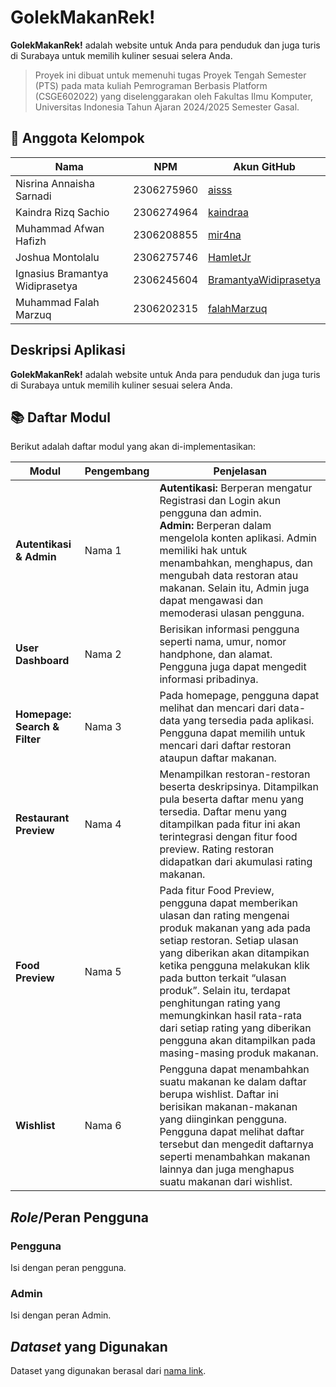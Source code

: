 <!-- Kalau ada yang mau ditambah/diedit boleh yaa, misal mau tambah emoji, bikin bagus tampilannya, dll. -->
# <!-- emote apa yang bagus ya --> GolekMakanRek!
**GolekMakanRek!** adalah website untuk Anda para penduduk dan juga turis di Surabaya untuk memilih kuliner sesuai selera Anda.
> Proyek ini dibuat untuk memenuhi tugas Proyek Tengah Semester (PTS) pada mata kuliah Pemrograman Berbasis Platform (CSGE602022) yang diselenggarakan oleh Fakultas Ilmu Komputer, Universitas Indonesia Tahun Ajaran 2024/2025 Semester Gasal.

## 👥 Anggota Kelompok
| Nama | NPM | Akun GitHub | 
| -- | -- | -- |
| Nisrina Annaisha Sarnadi | 2306275960 | [aisss](https://github.com/nsrnannaisha) |
| Kaindra Rizq Sachio | 2306274964 | [kaindraa](https://github.com/kaindraa) |
| Muhammad Afwan Hafizh | 2306208855 | [mir4na](https://github.com/mir4na) |
| Joshua Montolalu | 2306275746 | [HamletJr](https://github.com/HamletJr) |
| Ignasius Bramantya Widiprasetya | 2306245604 | [BramantyaWidiprasetya ](https://github.com/BramantyaWidiprasetya) |
| Muhammad Falah Marzuq | 2306202315 | [falahMarzuq](https://github.com/falahMarzuq)

## Deskripsi Aplikasi
**GolekMakanRek!** adalah website untuk Anda para penduduk dan juga turis di Surabaya untuk memilih kuliner sesuai selera Anda.

## 📚 Daftar Modul
Berikut adalah daftar modul yang akan di-implementasikan:
 
| Modul | Pengembang | Penjelasan |
| -- | -- | -- |
| **Autentikasi & Admin** | Nama 1 | **Autentikasi:** Berperan mengatur Registrasi dan Login akun pengguna dan admin. <br> **Admin:** Berperan dalam mengelola konten aplikasi. Admin memiliki hak untuk menambahkan, menghapus, dan mengubah data restoran atau makanan. Selain itu, Admin juga dapat mengawasi dan memoderasi ulasan pengguna. |
| **User Dashboard** | Nama 2 | Berisikan informasi pengguna seperti nama, umur, nomor handphone, dan alamat. Pengguna juga dapat mengedit informasi pribadinya. |
| **Homepage: Search & Filter** | Nama 3 | Pada homepage, pengguna dapat melihat dan mencari dari data-data yang tersedia pada aplikasi. Pengguna dapat memilih untuk mencari dari daftar restoran ataupun daftar makanan. | 
| **Restaurant Preview** | Nama 4 | Menampilkan restoran-restoran beserta deskripsinya. Ditampilkan pula beserta daftar menu yang tersedia. Daftar menu yang ditampilkan pada fitur ini akan terintegrasi dengan fitur food preview. Rating restoran didapatkan dari akumulasi rating makanan. |
| **Food Preview** | Nama 5 | Pada fitur Food Preview, pengguna dapat memberikan ulasan dan rating mengenai produk makanan yang ada pada setiap restoran. Setiap ulasan yang diberikan akan ditampikan ketika pengguna melakukan klik pada button terkait “ulasan produk”. Selain itu, terdapat penghitungan rating yang memungkinkan hasil rata-rata dari setiap rating yang diberikan pengguna akan ditampilkan pada masing-masing produk makanan. |
| **Wishlist** | Nama 6 | Pengguna dapat menambahkan suatu makanan ke dalam daftar berupa wishlist. Daftar ini berisikan makanan-makanan yang diinginkan pengguna. Pengguna dapat melihat daftar tersebut dan mengedit daftarnya seperti menambahkan makanan lainnya dan juga menghapus suatu makanan dari wishlist. |

## *Role*/Peran Pengguna
### Pengguna
Isi dengan peran pengguna.

### Admin
Isi dengan peran Admin.

## *Dataset* yang Digunakan
Dataset yang digunakan berasal dari [nama link]().
